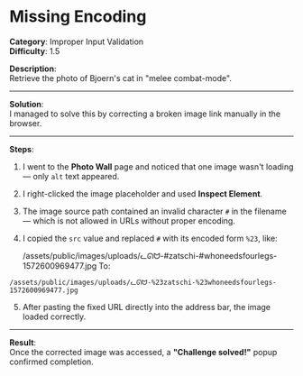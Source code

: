 # Missing Encoding

**Category**: Improper Input Validation  
**Difficulty**: 1.5

**Description**:  
Retrieve the photo of Bjoern's cat in "melee combat-mode".

---

**Solution**:  
I managed to solve this by correcting a broken image link manually in the browser.

---

**Steps**:

1. I went to the **Photo Wall** page and noticed that one image wasn't loading — only `alt` text appeared.

2. I right-clicked the image placeholder and used **Inspect Element**.

3. The image source path contained an invalid character `#` in the filename — which is not allowed in URLs without proper encoding.

4. I copied the `src` value and replaced `#` with its encoded form `%23`, like:
   
   /assets/public/images/uploads/ᓚᘏᗢ-#zatschi-#whoneedsfourlegs-1572600969477.jpg
   To:

```
/assets/public/images/uploads/ᓚᘏᗢ-%23zatschi-%23whoneedsfourlegs-1572600969477.jpg
```

5. After pasting the fixed URL directly into the address bar, the image loaded correctly.

---

**Result**:  
Once the corrected image was accessed, a **"Challenge solved!"** popup confirmed completion.
